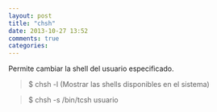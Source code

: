 ```yaml
---
layout: post
title: "chsh"
date: 2013-10-27 13:52
comments: true
categories: 
---
```

Permite cambiar la shell del usuario especificado.

>$ chsh -l (Mostrar las shells disponibles en el sistema)

>$ chsh -s /bin/tcsh usuario

